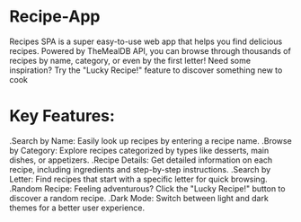 # Recipe-App

Recipes SPA is a super easy-to-use web app that helps you find delicious recipes. Powered by TheMealDB API, you can browse through thousands of recipes by name, category, or even by the first letter! Need some inspiration? Try the "Lucky Recipe!" feature to discover something new to cook

# Key Features:

.Search by Name: Easily look up recipes by entering a recipe name.
.Browse by Category: Explore recipes categorized by types like desserts, main dishes, or appetizers.
.Recipe Details: Get detailed information on each recipe, including ingredients and step-by-step instructions.
.Search by Letter: Find recipes that start with a specific letter for quick browsing.
.Random Recipe: Feeling adventurous? Click the "Lucky Recipe!" button to discover a random recipe.
.Dark Mode: Switch between light and dark themes for a better user experience.

